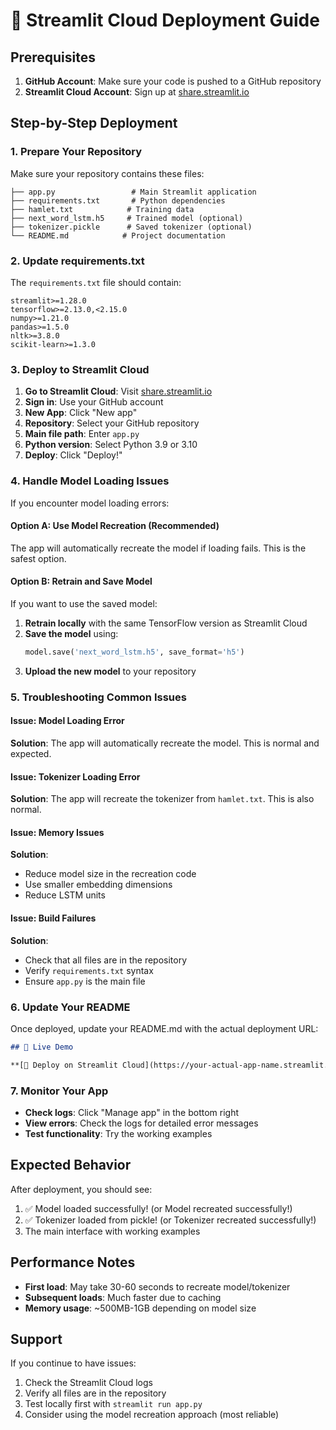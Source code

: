 # 🚀 Streamlit Cloud Deployment Guide

## Prerequisites

1. **GitHub Account**: Make sure your code is pushed to a GitHub repository
2. **Streamlit Cloud Account**: Sign up at [share.streamlit.io](https://share.streamlit.io)

## Step-by-Step Deployment

### 1. Prepare Your Repository

Make sure your repository contains these files:
```
├── app.py                 # Main Streamlit application
├── requirements.txt       # Python dependencies
├── hamlet.txt            # Training data
├── next_word_lstm.h5     # Trained model (optional)
├── tokenizer.pickle      # Saved tokenizer (optional)
└── README.md            # Project documentation
```

### 2. Update requirements.txt

The `requirements.txt` file should contain:
```
streamlit>=1.28.0
tensorflow>=2.13.0,<2.15.0
numpy>=1.21.0
pandas>=1.5.0
nltk>=3.8.0
scikit-learn>=1.3.0
```

### 3. Deploy to Streamlit Cloud

1. **Go to Streamlit Cloud**: Visit [share.streamlit.io](https://share.streamlit.io)
2. **Sign in**: Use your GitHub account
3. **New App**: Click "New app"
4. **Repository**: Select your GitHub repository
5. **Main file path**: Enter `app.py`
6. **Python version**: Select Python 3.9 or 3.10
7. **Deploy**: Click "Deploy!"

### 4. Handle Model Loading Issues

If you encounter model loading errors:

#### Option A: Use Model Recreation (Recommended)
The app will automatically recreate the model if loading fails. This is the safest option.

#### Option B: Retrain and Save Model
If you want to use the saved model:

1. **Retrain locally** with the same TensorFlow version as Streamlit Cloud
2. **Save the model** using:
   ```python
   model.save('next_word_lstm.h5', save_format='h5')
   ```
3. **Upload the new model** to your repository

### 5. Troubleshooting Common Issues

#### Issue: Model Loading Error
**Solution**: The app will automatically recreate the model. This is normal and expected.

#### Issue: Tokenizer Loading Error
**Solution**: The app will recreate the tokenizer from `hamlet.txt`. This is also normal.

#### Issue: Memory Issues
**Solution**: 
- Reduce model size in the recreation code
- Use smaller embedding dimensions
- Reduce LSTM units

#### Issue: Build Failures
**Solution**:
- Check that all files are in the repository
- Verify `requirements.txt` syntax
- Ensure `app.py` is the main file

### 6. Update Your README

Once deployed, update your README.md with the actual deployment URL:

```markdown
## 🌟 Live Demo

**[🚀 Deploy on Streamlit Cloud](https://your-actual-app-name.streamlit.app)**
```

### 7. Monitor Your App

- **Check logs**: Click "Manage app" in the bottom right
- **View errors**: Check the logs for detailed error messages
- **Test functionality**: Try the working examples

## Expected Behavior

After deployment, you should see:
1. ✅ Model loaded successfully! (or Model recreated successfully!)
2. ✅ Tokenizer loaded from pickle! (or Tokenizer recreated successfully!)
3. The main interface with working examples

## Performance Notes

- **First load**: May take 30-60 seconds to recreate model/tokenizer
- **Subsequent loads**: Much faster due to caching
- **Memory usage**: ~500MB-1GB depending on model size

## Support

If you continue to have issues:
1. Check the Streamlit Cloud logs
2. Verify all files are in the repository
3. Test locally first with `streamlit run app.py`
4. Consider using the model recreation approach (most reliable) 